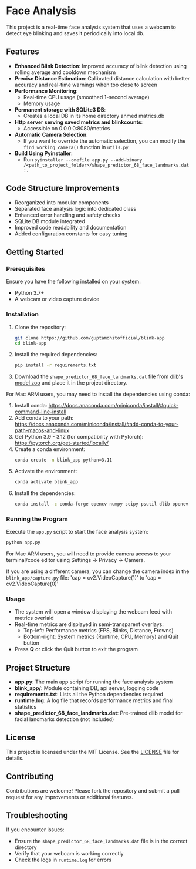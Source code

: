 # Face Analysis

This project is a real-time face analysis system that uses a webcam to detect eye blinking and saves it periodically into local db.

## Features
- **Enhanced Blink Detection**: Improved accuracy of blink detection using rolling average and cooldown mechanism
- **Precise Distance Estimation**: Calibrated distance calculation with better accuracy and real-time warnings when too close to screen
- **Performance Monitoring**: 
  - Real-time CPU usage (smoothed 1-second average)
  - Memory usage
- **Permanent storage with SQLite3 DB**:
  - Creates a local DB in its home directory anmed matrics.db
- **Http server serving saved metrics and blinkcounts**:
  - Accessible on 0.0.0.0:8080/metrics
- **Automatic Camera Selection**:
  - If you want to override the automatic selection, you can modify the `find_working_camera()` function in `utils.py`
- **Build Using Pyinstaller**:
  - Run `pyinstaller --onefile app.py --add-binary /<path_to_project_folder>/shape_predictor_68_face_landmarks.dat:.`

## Code Structure Improvements
- Reorganized into modular components
- Separated face analysis logic into dedicated class
- Enhanced error handling and safety checks
- SQLite DB module integrated
- Improved code readability and documentation
- Added configuration constants for easy tuning

## Getting Started

### Prerequisites
Ensure you have the following installed on your system:
- Python 3.7+
- A webcam or video capture device

### Installation
1. Clone the repository:
   ```bash
   git clone https://github.com/guptamohitofficial/blink-app
   cd blink-app
   ```

2. Install the required dependencies:
   ```bash
   pip install -r requirements.txt
   ```

3. Download the `shape_predictor_68_face_landmarks.dat` file from [dlib's model zoo](http://dlib.net/files/shape_predictor_68_face_landmarks.dat.bz2) and place it in the project directory.

For Mac ARM users, you may need to install the dependencies using conda:
1. Install conda: https://docs.anaconda.com/miniconda/install/#quick-command-line-install 
2. Add conda to your path: https://docs.anaconda.com/miniconda/install/#add-conda-to-your-path-macos-and-linux
3. Get Python 3.9 - 3.12 (for compatibility with Pytorch): https://pytorch.org/get-started/locally/
4. Create a conda environment:
   ```bash
   conda create -n blink_app python=3.11
   ```
5. Activate the environment:
   ```bash
   conda activate blink_app
   ```
6. Install the dependencies:
   ```bash
   conda install -c conda-forge opencv numpy scipy psutil dlib opencv Flask pyinstaller
   ```

### Running the Program
Execute the `app.py` script to start the face analysis system:
```bash
python app.py
```
For Mac ARM users, you will need to provide camera access to your terminal/code editor using Settings -> Privacy -> Camera.

If you are using a different camera, you can change the camera index in the `blink_app/capture.py` file:
   'cap = cv2.VideoCapture(1)' to 'cap = cv2.VideoCapture(0)'

### Usage
- The system will open a window displaying the webcam feed with metrics overlaid
- Real-time metrics are displayed in semi-transparent overlays:
  - Top-left: Performance metrics (FPS, Blinks, Distance, Frowns)
  - Bottom-right: System metrics (Runtime, CPU, Memory) and Quit button
- Press **Q** or click the Quit button to exit the program

## Project Structure
- **app.py**: The main app script for running the face analysis system
- **blink_app/**: Module containing DB, api server, logging code
- **requirements.txt**: Lists all the Python dependencies required
- **runtime.log**: A log file that records performance metrics and final statistics
- **shape_predictor_68_face_landmarks.dat**: Pre-trained dlib model for facial landmarks detection (not included)

## License
This project is licensed under the MIT License. See the [LICENSE](LICENSE) file for details.

## Contributing
Contributions are welcome! Please fork the repository and submit a pull request for any improvements or additional features.

## Troubleshooting
If you encounter issues:
- Ensure the `shape_predictor_68_face_landmarks.dat` file is in the correct directory
- Verify that your webcam is working correctly
- Check the logs in `runtime.log` for errors
